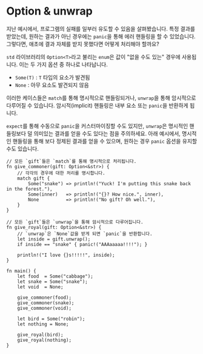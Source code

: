 # Option & unwrap

지난 예시에서, 프로그램의 실패를 일부러 유도할 수 있음을 살펴봤습니다. 특정 결과를 받았는데, 원하는 결과가 아닌 경우에는 `panic`을 통해 에러 핸들링을 할 수 있었습니다. 그렇다면, 애초에 결과 자체를 받지 못했다면 어떻게 처리해야 할까요? 

`std` 라이브러리의 `Option<T>`라고 불리는 `enum`은 값이 "없을 수도 있는" 경우에 사용됩니다. 이는 두 가지 옵션 중 하나로 나타납니다.

- `Some(T)` : `T` 타입의 요소가 발견됨
- `None` : 아무 요소도 발견되지 않음

이러한 케이스들은 `match`를 통해 명시적으로 핸들링되거나, `unwrap`을 통해 암시적으로 다루어질 수 있습니다. 암시적(implicit) 핸들링은 내부 요소 또는 `panic`을 반환하게 됩니다.

`expect`를 통해 수동으로 `panic`을 커스터마이징할 수도 있지만, `unwrap`은 명시적인 핸들링보다 덜 의미있는 결과를 얻을 수도 있다는 점을 주의하세요. 아래 예시에서, 명시적인 핸들링을 통해 보다 정제된 결과를 얻을 수 있으며, 원하는 경우 `panic` 옵션을 유지할 수도 있습니다.

```rust,editable
// 모든 `gift`들은 `match`를 통해 명시적으로 처리됩니다.
fn give_commoner(gift: Option<&str>) {
    // 각각의 경우에 대한 처리를 명시합니다.
    match gift {
        Some("snake") => println!("Yuck! I'm putting this snake back in the forest."),
        Some(inner)   => println!("{}? How nice.", inner),
        None          => println!("No gift? Oh well."),
    }
}

// 모든 `gift`들은 `unwrap`을 통해 암시적으로 다루어집니다.
fn give_royal(gift: Option<&str>) {
    // `unwrap`은 `None`값을 받게 되면 `panic`을 반환합니다.
    let inside = gift.unwrap();
    if inside == "snake" { panic!("AAAaaaaa!!!!"); }

    println!("I love {}s!!!!!", inside);
}

fn main() {
    let food  = Some("cabbage");
    let snake = Some("snake");
    let void  = None;

    give_commoner(food);
    give_commoner(snake);
    give_commoner(void);

    let bird = Some("robin");
    let nothing = None;

    give_royal(bird);
    give_royal(nothing);
}
```
